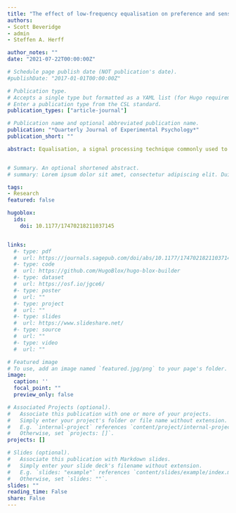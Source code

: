 ```yaml
---
title: "The effect of low-frequency equalisation on preference and sensorimotor synchronisation in music"
authors:
- Scott Beveridge
- admin
- Steffen A. Herff

author_notes: ""
date: "2021-07-22T00:00:00Z"

# Schedule page publish date (NOT publication's date).
#publishDate: "2017-01-01T00:00:00Z"

# Publication type.
# Accepts a single type but formatted as a YAML list (for Hugo requirements).
# Enter a publication type from the CSL standard.
publication_types: ["article-journal"]

# Publication name and optional abbreviated publication name.
publication: "*Quarterly Journal of Experimental Psychology*"
publication_short: ""

abstract: Equalisation, a signal processing technique commonly used to shape the sound of music, is defined as the adjustment of the energy in specific frequency components of a signal. In this work, we investigate the effects of equalisation on preference and sensorimotor synchronisation in music. A total of 21 participants engaged in a goal-directed upper body movements in synchrony with stimuli equalised in three low-frequency sub-bands (0–50, 50–100, and 100–200 Hz). To quantify the effect of equalisation, music features including spectral flux, pulse clarity, and beat confidence were extracted from seven differently equalised versions of music tracks—one original and six manipulated versions for each music track. These music tracks were then used in a movement synchronisation task. Bayesian mixed-effects models revealed different synchronisation behaviours in response to the three sub-bands considered. Boosting energy in the 100–200 Hz sub-band reduced synchronisation performance irrespective of the sub-band energy of the original version. An energy boost in the 0–50 Hz band resulted in increased synchronisation performance only when the sub-band energy of the original version was high. An energy boost in the 50–100 Hz band increased synchronisation performance only when the sub-band energy of the original version was low. Boosting the energy in any of the three sub-bands increased preference regardless of the energy of the original version. Our results provide empirical support for the importance of low-frequency information for sensorimotor synchronisation and suggest that the effects of equalisation on preference and synchronisation are largely independent of one another.


# Summary. An optional shortened abstract.
# summary: Lorem ipsum dolor sit amet, consectetur adipiscing elit. Duis posuere tellus ac convallis placerat. Proin tincidunt magna sed ex sollicitudin condimentum.

tags:
- Research
featured: false

hugoblox:
  ids:
    doi: 10.1177/17470218211037145


links:
  #- type: pdf
  #  url: https://journals.sagepub.com/doi/abs/10.1177/17470218211037145
  #- type: code
  #  url: https://github.com/HugoBlox/hugo-blox-builder
  #- type: dataset
  #  url: https://osf.io/jgce6/
  #- type: poster
  #  url: ""
  #- type: project
  #  url: ""
  #- type: slides
  #  url: https://www.slideshare.net/
  #- type: source
  #  url: ""
  #- type: video
  #  url: ""

# Featured image
# To use, add an image named `featured.jpg/png` to your page's folder. 
image:
  caption: ''
  focal_point: ""
  preview_only: false

# Associated Projects (optional).
#   Associate this publication with one or more of your projects.
#   Simply enter your project's folder or file name without extension.
#   E.g. `internal-project` references `content/project/internal-project/index.md`.
#   Otherwise, set `projects: []`.
projects: []

# Slides (optional).
#   Associate this publication with Markdown slides.
#   Simply enter your slide deck's filename without extension.
#   E.g. `slides: "example"` references `content/slides/example/index.md`.
#   Otherwise, set `slides: ""`.
slides: ""
reading_time: False
share: False
---
```


